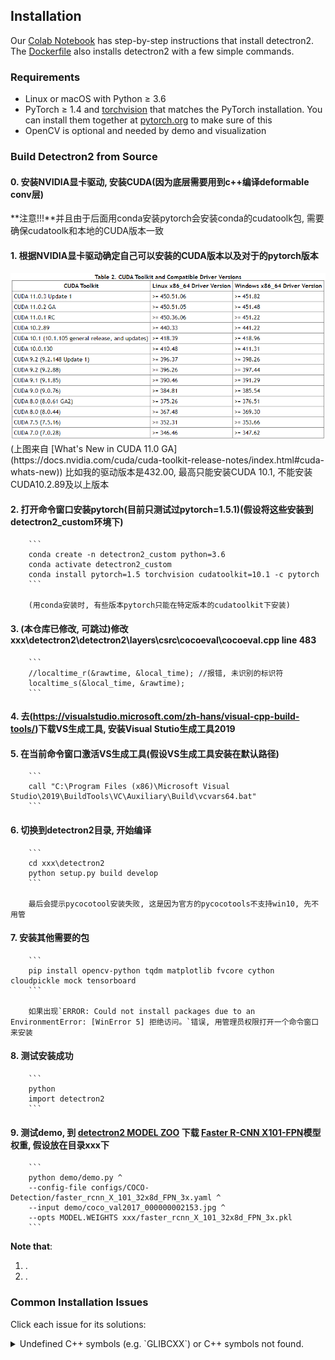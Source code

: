 ## Installation

Our [Colab Notebook](https://colab.research.google.com/drive/16jcaJoc6bCFAQ96jDe2HwtXj7BMD_-m5)
has step-by-step instructions that install detectron2.
The [Dockerfile](docker)
also installs detectron2 with a few simple commands.

### Requirements
- Linux or macOS with Python ≥ 3.6
- PyTorch ≥ 1.4 and [torchvision](https://github.com/pytorch/vision/) that matches the PyTorch installation.
  You can install them together at [pytorch.org](https://pytorch.org) to make sure of this
- OpenCV is optional and needed by demo and visualization


### Build Detectron2 from Source
#### 0. 安装NVIDIA显卡驱动, 安装CUDA(因为底层需要用到c++编译deformable conv层)  

  **注意!!!**并且由于后面用conda安装pytorch会安装conda的cudatoolk包, 需要确保cudatoolk和本地的CUDA版本一致

#### 1. 根据NVIDIA显卡驱动确定自己可以安装的CUDA版本以及对于的pytorch版本

  <img src="introduce_materials/cuda_version.png" width="800" >  
  (上图来自 [What's New in CUDA 11.0 GA](https://docs.nvidia.com/cuda/cuda-toolkit-release-notes/index.html#cuda-whats-new))  
  比如我的驱动版本是432.00, 最高只能安装CUDA 10.1, 不能安装CUDA10.2.89及以上版本


#### 2. 打开命令窗口安装pytorch(目前只测试过pytorch=1.5.1)(假设将这些安装到detectron2_custom环境下)

		```
		conda create -n detectron2_custom python=3.6
		conda activate detectron2_custom
		conda install pytorch=1.5 torchvision cudatoolkit=10.1 -c pytorch
		```

		(用conda安装时, 有些版本pytorch只能在特定版本的cudatoolkit下安装)


#### 3. (**本仓库已修改, 可跳过**)修改xxx\detectron2\detectron2\layers\csrc\cocoeval\cocoeval.cpp line 483

		```
		//localtime_r(&rawtime, &local_time); //报错, 未识别的标识符
		localtime_s(&local_time, &rawtime);
		```


#### 4. 去(https://visualstudio.microsoft.com/zh-hans/visual-cpp-build-tools/)下载VS生成工具, 安装Visual Stutio生成工具2019


#### 5. 在当前命令窗口激活VS生成工具(假设VS生成工具安装在默认路径)

		```
		call "C:\Program Files (x86)\Microsoft Visual Studio\2019\BuildTools\VC\Auxiliary\Build\vcvars64.bat"
		```


#### 6. 切换到detectron2目录, 开始编译

		```
		cd xxx\detectron2
		python setup.py build develop
		```

		最后会提示pycocotool安装失败, 这是因为官方的pycocotools不支持win10, 先不用管


#### 7. 安装其他需要的包

		```
		pip install opencv-python tqdm matplotlib fvcore cython cloudpickle mock tensorboard
		```

		如果出现`ERROR: Could not install packages due to an EnvironmentError: [WinError 5] 拒绝访问。`错误, 用管理员权限打开一个命令窗口来安装


#### 8. 测试安装成功

		```
		python
		import detectron2
		```


#### 9. 测试demo, 到 [detectron2 MODEL ZOO](https://github.com/facebookresearch/detectron2/blob/master/MODEL_ZOO.md) 下载 [Faster R-CNN X101-FPN](https://dl.fbaipublicfiles.com/detectron2/COCO-Detection/faster_rcnn_X_101_32x8d_FPN_3x/139173657/model_final_68b088.pkl)模型权重, 假设放在目录xxx下

		```
		python demo/demo.py ^
		--config-file configs/COCO-Detection/faster_rcnn_X_101_32x8d_FPN_3x.yaml ^
		--input demo/coco_val2017_000000002153.jpg ^
		--opts MODEL.WEIGHTS xxx/faster_rcnn_X_101_32x8d_FPN_3x.pkl
		```



**Note that**:
1. .
2. .

### Common Installation Issues

Click each issue for its solutions:

<details>
<summary>
Undefined C++ symbols (e.g. `GLIBCXX`) or C++ symbols not found.
</summary>
<br/>
Usually it's because the library is compiled with a newer C++ compiler but run with an old C++ runtime.

This often happens with old anaconda.
Try `conda update libgcc`. Then rebuild detectron2.

The fundamental solution is to run the code with proper C++ runtime.
One way is to use `LD_PRELOAD=/path/to/libstdc++.so`.

</details>
